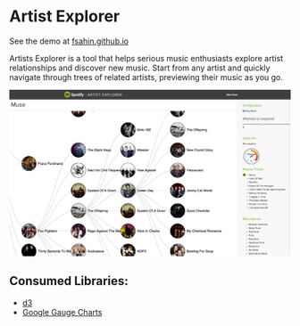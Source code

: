 Artist Explorer
===============

See the demo at [fsahin.github.io](https://fsahin.github.io)

Artists Explorer is a tool that helps serious music enthusiasts explore artist relationships and discover new music. Start from any artist and quickly navigate through trees of related artists, previewing their music as you go.

![Screenshot](./img/ScreenShot.png)

Consumed Libraries:
--------------
* [d3](http://d3js.org/)
* [Google Gauge Charts](https://developers.google.com/chart/interactive/docs/gallery/gauge)



